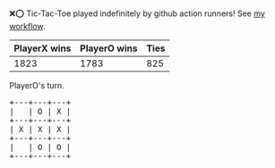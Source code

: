 :x::o: Tic-Tac-Toe played indefinitely by github action runners! See [my workflow](.github/workflows/play.yaml).

|PlayerX wins|PlayerO wins|Ties|
|-|-|-|
|1823|1783|825|

PlayerO's turn.

<pre>
+---+---+---+
|   | O | X |
+---+---+---+
| X | X | X |
+---+---+---+
|   | O | O |
+---+---+---+
</pre>